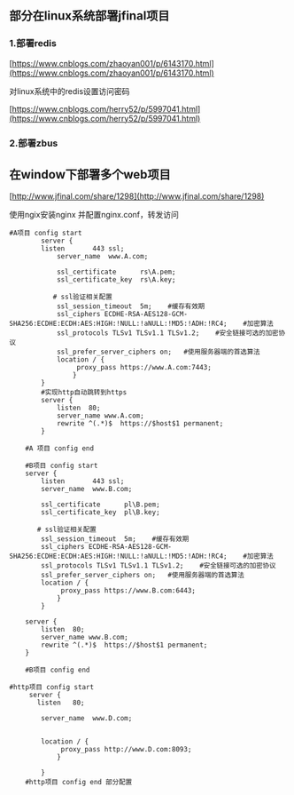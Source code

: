 ##  部分在linux系统部署jfinal项目

### 1.部署redis

[https://www.cnblogs.com/zhaoyan001/p/6143170.html](https://www.cnblogs.com/zhaoyan001/p/6143170.html)

对linux系统中的redis设置访问密码

[https://www.cnblogs.com/herry52/p/5997041.html](https://www.cnblogs.com/herry52/p/5997041.html)

### 2.部署zbus

## 在window下部署多个web项目

[http://www.jfinal.com/share/1298](http://www.jfinal.com/share/1298)

使用ngix安装nginx 并配置nginx.conf，转发访问

```
#A项目 config start    
        server {
        listen       443 ssl;
            server_name  www.A.com;

            ssl_certificate      rs\A.pem;
            ssl_certificate_key  rs\A.key;

           # ssl验证相关配置
            ssl_session_timeout  5m;    #缓存有效期
            ssl_ciphers ECDHE-RSA-AES128-GCM-SHA256:ECDHE:ECDH:AES:HIGH:!NULL:!aNULL:!MD5:!ADH:!RC4;    #加密算法
            ssl_protocols TLSv1 TLSv1.1 TLSv1.2;    #安全链接可选的加密协议
            ssl_prefer_server_ciphers on;   #使用服务器端的首选算法
            location / {
                 proxy_pass https://www.A.com:7443;
                }
        }    
        #实现http自动跳转到https
        server {  
            listen  80;  
            server_name www.A.com;      
            rewrite ^(.*)$  https://$host$1 permanent;  
        }      

    #A 项目 config end    

    #B项目 config start    
    server {
        listen       443 ssl;
        server_name  www.B.com;

        ssl_certificate      pl\B.pem;
        ssl_certificate_key  pl\B.key;

       # ssl验证相关配置
        ssl_session_timeout  5m;    #缓存有效期
        ssl_ciphers ECDHE-RSA-AES128-GCM-SHA256:ECDHE:ECDH:AES:HIGH:!NULL:!aNULL:!MD5:!ADH:!RC4;    #加密算法
        ssl_protocols TLSv1 TLSv1.1 TLSv1.2;    #安全链接可选的加密协议
        ssl_prefer_server_ciphers on;   #使用服务器端的首选算法
        location / {
             proxy_pass https://www.B.com:6443;
            }
        }    

    server {  
        listen  80;  
        server_name www.B.com;      
        rewrite ^(.*)$  https://$host$1 permanent;  
    }      

    #B项目 config end
```

```
#http项目 config start 
     server {
       listen   80;

        server_name  www.D.com;


        location / {
             proxy_pass http://www.D.com:8093;
            }    

        }    
    #http项目 config end 部分配置
```



